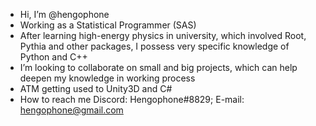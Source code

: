 - Hi, I’m @hengophone
- Working as a Statistical Programmer (SAS)
- After learning high-energy physics in university, which involved Root, Pythia and other packages, I possess very specific knowledge of Python and C++
- I’m looking to collaborate on small and big projects, which can help deepen my knowledge in working process
- ATM getting used to Unity3D and C#
- How to reach me Discord: Hengophone#8829; E-mail: hengophone@gmail.com

<!---
hengophone/hengophone is a ✨ special ✨ repository because its `README.md` (this file) appears on your GitHub profile.
You can click the Preview link to take a look at your changes.
--->

